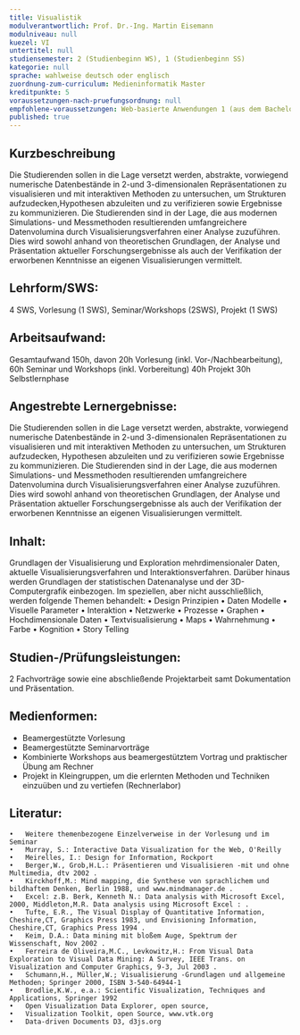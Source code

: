 ```yaml
---
title: Visualistik
modulverantwortlich: Prof. Dr.-Ing. Martin Eisemann
modulniveau: null
kuezel: VI
untertitel: null
studiensemester: 2 (Studienbeginn WS), 1 (Studienbeginn SS)
kategorie: null
sprache: wahlweise deutsch oder englisch
zuordnung-zum-curriculum: Medieninformatik Master
kreditpunkte: 5
voraussetzungen-nach-pruefungsordnung: null
empfohlene-voraussetzungen: Web-basierte Anwendungen 1 (aus dem Bachelor) bzw. Kenntnisse in HTML und Javascript
published: true
---
```


## Kurzbeschreibung
Die Studierenden sollen in die Lage versetzt werden, abstrakte, vorwiegend numerische Datenbestände in 2-und 3-dimensionalen Repräsentationen zu visualisieren und mit interaktiven Methoden zu untersuchen, um Strukturen aufzudecken,Hypothesen abzuleiten und zu verifizieren sowie Ergebnisse zu kommunizieren. Die Studierenden sind in der Lage, die aus modernen Simulations- und Messmethoden resultierenden umfangreichere Datenvolumina durch Visualisierungsverfahren einer Analyse zuzuführen. Dies wird sowohl anhand von theoretischen Grundlagen, der Analyse und Präsentation aktueller Forschungsergebnisse als auch der Verifikation der erworbenen Kenntnisse an eigenen Visualisierungen vermittelt.


## Lehrform/SWS: 
4 SWS, Vorlesung (1 SWS), Seminar/Workshops (2SWS), Projekt (1 SWS)

## Arbeitsaufwand: 
Gesamtaufwand 150h, davon
20h Vorlesung (inkl. Vor-/Nachbearbeitung),
60h Seminar und Workshops (inkl. Vorbereitung)
40h Projekt
30h Selbstlernphase

## Angestrebte Lernergebnisse:
Die Studierenden sollen in die Lage versetzt werden, abstrakte, vorwiegend numerische Datenbestände in 2-und 3-dimensionalen Repräsentationen zu visualisieren und mit interaktiven Methoden zu untersuchen, um Strukturen aufzudecken, Hypothesen abzuleiten und zu verifizieren sowie Ergebnisse zu kommunizieren. Die Studierenden sind in der Lage, die aus modernen Simulations- und Messmethoden resultierenden umfangreichere Datenvolumina durch Visualisierungsverfahren einer Analyse zuzuführen. Dies wird sowohl anhand von theoretischen Grundlagen, der Analyse und Präsentation aktueller Forschungsergebnisse als auch der Verifikation der erworbenen Kenntnisse an eigenen Visualisierungen vermittelt.

## Inhalt:
Grundlagen der Visualisierung und Exploration mehrdimensionaler Daten, aktuelle Visualisierungsverfahren und Interaktionsverfahren.
Darüber hinaus werden Grundlagen der statistischen Datenanalyse und der 3D-Computergrafik einbezogen.
Im speziellen, aber nicht ausschließlich, werden folgende Themen behandelt:
	•	Design Prinzipien
	•	Daten Modelle
	•	Visuelle Parameter
	•	Interaktion
	•	Netzwerke
	•	Prozesse
	•	Graphen
	•	Hochdimensionale Daten
	•	Textvisualisierung
	•	Maps
	•	Wahrnehmung
	•	Farbe
	•	Kognition
	•	Story Telling

## Studien-/Prüfungsleistungen:
2 Fachvorträge sowie eine abschließende Projektarbeit samt Dokumentation und Präsentation.

## Medienformen:
- Beamergestützte Vorlesung
- Beamergestützte Seminarvorträge
- Kombinierte Workshops aus beamergestütztem Vortrag und praktischer Übung am Rechner
- Projekt in Kleingruppen, um die erlernten Methoden und Techniken einzuüben und zu vertiefen (Rechnerlabor)


## Literatur:
	•	Weitere themenbezogene Einzelverweise in der Vorlesung und im Seminar
	•	Murray, S.: Interactive Data Visualization for the Web, O'Reilly
	•	Meirelles, I.: Design for Information, Rockport
	•	Berger,W., Grob,H.L.: Präsentieren und Visualisieren -mit und ohne Multimedia, dtv 2002 .
	•	Kirckhoff,M.: Mind mapping, die Synthese von sprachlichem und bildhaftem Denken, Berlin 1988, und www.mindmanager.de .
	•	Excel: z.B. Berk, Kenneth N.: Data analysis with Microsoft Excel, 2000, Middleton,M.R. Data analysis using Microsoft Excel : .
	•	Tufte, E.R., The Visual Display of Quantitative Information, Cheshire,CT, Graphics Press 1983, und Envisioning Information, Cheshire,CT, Graphics Press 1994 .
	•	Keim, D.A.: Data mining mit bloßem Auge, Spektrum der Wissenschaft, Nov 2002 .
	•	Ferreira de Oliveira,M.C., Levkowitz,H.: From Visual Data Exploration to Visual Data Mining: A Survey, IEEE Trans. on Visualization and Computer Graphics, 9-3, Jul 2003 .
	•	Schumann,H., Müller,W.; Visualisierung -Grundlagen und allgemeine Methoden; Springer 2000, ISBN 3-540-64944-1
	•	Brodlie,K.W., e.a.: Scientific Visualization, Techniques and Applications, Springer 1992
	•	Open Visualization Data Explorer, open source,
	•	Visualization Toolkit, open Source, www.vtk.org
	•	Data-driven Documents D3, d3js.org
